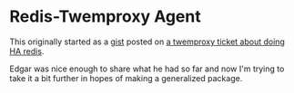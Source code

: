 # Redis-Twemproxy Agent

This originally started as a [gist](https://gist.github.com/eveiga/5039007) posted on [a twemproxy ticket about doing HA redis](https://github.com/twitter/twemproxy/issues/67).

Edgar was nice enough to share what he had so far and now I'm trying to take it a bit further in hopes of making a generalized package.
